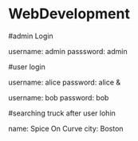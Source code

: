 # WebDevelopment

#admin Login

username: admin passsword: admin


#user login

username: alice password: alice & 

username: bob password: bob



#searching truck after user lohin


name: Spice On Curve
city: Boston
